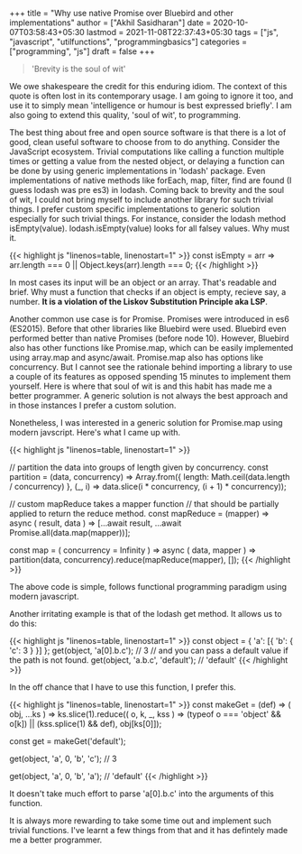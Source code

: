 +++
title = "Why use native Promise over Bluebird and other implementations"
author = ["Akhil Sasidharan"]
date = 2020-10-07T03:58:43+05:30
lastmod = 2021-11-08T22:37:43+05:30
tags = ["js", "javascript", "utilfunctions", "programmingbasics"]
categories = ["programming", "js"]
draft = false
+++

> 'Brevity is the soul of wit'

We owe shakespeare the credit for this enduring idiom. The context of
this quote is often lost in its contemporary usage. I am going to
ignore it too, and use it to simply mean 'intelligence or humour is best
expressed briefly'. I am also going to extend this quality, 'soul of wit',
to programming.

The best thing about free and open source software is that there is a
lot of good, clean useful software to choose from to do anything.
Consider the JavaScript ecosystem. Trivial computations like calling a
function multiple times or getting a value from the nested object, or
delaying a function can be done by using generic implementations in
'lodash' package. Even implementations of native methods like forEach,
map, filter, find are found (I guess lodash was pre es3) in
lodash. Coming back to brevity and the soul of wit, I could not bring
myself to include another library for such trivial things. I prefer
custom specific implementations to generic solution especially for
such trivial things. For instance, consider the lodash method
isEmpty(value). lodash.isEmpty(value) looks for all falsey values. Why
must it.

<a id="code-snippet--Eg1"></a>
{{< highlight js "linenos=table, linenostart=1" >}}
  const isEmpty = arr => arr.length === 0 || Object.keys(arr).length === 0;
{{< /highlight >}}

In most cases its input will be an object or an array. That's readable
and brief. Why must a function that checks if an object is empty,
recieve say, a number. **It is a violation of the Liskov Substitution
Principle aka LSP**.

Another common use case is for Promise. Promises were introduced in
es6 (ES2015). Before that other libraries like Bluebird were
used. Bluebird even performed better than native Promises (before node
10). However, Bluebird also has other functions like Promise.map,
which can be easily implemented using array.map and
async/await. Promise.map also has options like concurrency. But I
cannot see the rationale behind importing a library to use a couple of
its features as opposed spending 15 minutes to implement them
yourself. Here is where that soul of wit is and this habit has made me
a better programmer. A generic solution is not always the best
approach and in those instances I prefer a custom solution.

Nonetheless, I was interested in a generic solution for Promise.map
using modern javscript. Here's what I came up with.

<a id="code-snippet--Eg2"></a>
{{< highlight js "linenos=table, linenostart=1" >}}

  // partition the data into groups of length given by concurrency.
  const partition = (data, concurrency) => Array.from({
    length: Math.ceil(data.length / concurrency)
  }, (_, i) => data.slice(i * concurrency, (i + 1) * concurrency));

  // custom mapReduce takes a mapper function
  // that should be partially applied to return the reduce method.
  const mapReduce = (mapper) => async (
    result, data
  ) => [...await result, ...await Promise.all(data.map(mapper))];

  const map = (
    concurrency = Infinity
  ) => async (
    data, mapper
  ) => partition(data, concurrency).reduce(mapReduce(mapper), []);
{{< /highlight >}}

The above code is simple, follows functional programming paradigm
using modern javascript.

Another irritating example is that of the lodash get method. It allows
us to do this:

<a id="code-snippet--Eg3"></a>
{{< highlight js "linenos=table, linenostart=1" >}}
  const object = { 'a': [{ 'b': { 'c': 3 } }] };
  get(object, 'a[0].b.c'); // 3
  // and you can pass a default value if the path is not found.
  get(object, 'a.b.c', 'default'); // 'default'
{{< /highlight >}}

In the off chance that I have to use this function, I prefer this.

<a id="code-snippet--Eg3"></a>
{{< highlight js "linenos=table, linenostart=1" >}}
  const makeGet = (def) => (
    obj, ...ks
  ) => ks.slice(1).reduce((
    o, k, _, kss
  ) => (typeof o === 'object' && o[k]) || (kss.splice(1) && def), obj[ks[0]]);

  const get = makeGet('default');

  get(object, 'a', 0, 'b', 'c'); // 3

  get(object, 'a', 0, 'b', 'a'); // 'default'
{{< /highlight >}}

It doesn't take much effort to parse 'a[0].b.c' into the arguments of
this function.

It is always more rewarding to take some time out and implement such
trivial functions. I've learnt a few things from that and it has
defintely made me a better programmer.
